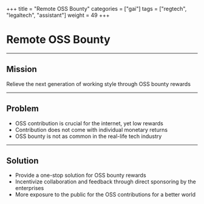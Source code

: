 +++
title = "Remote OSS Bounty"
categories = ["gai"]
tags = ["regtech", "legaltech", "assistant"]
weight = 49
+++

# Remote OSS Bounty

---

## Mission

Relieve the next generation of working style through OSS bounty rewards

---

## Problem

- OSS contribution is crucial for the internet, yet low rewards
- Contribution does not come with individual monetary returns
- OSS bounty is not as common in the real-life tech industry

---

## Solution

- Provide a one-stop solution for OSS bounty rewards
- Incentivize collaboration and feedback through direct sponsoring by the enterprises
- More exposure to the public for the OSS contributions for a better world
